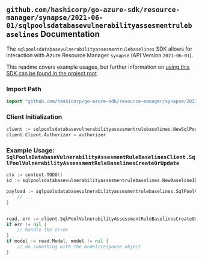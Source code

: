 
## `github.com/hashicorp/go-azure-sdk/resource-manager/synapse/2021-06-01/sqlpoolsdatabasevulnerabilityassesmentrulebaselines` Documentation

The `sqlpoolsdatabasevulnerabilityassesmentrulebaselines` SDK allows for interaction with Azure Resource Manager `synapse` (API Version `2021-06-01`).

This readme covers example usages, but further information on [using this SDK can be found in the project root](https://github.com/hashicorp/go-azure-sdk/tree/main/docs).

### Import Path

```go
import "github.com/hashicorp/go-azure-sdk/resource-manager/synapse/2021-06-01/sqlpoolsdatabasevulnerabilityassesmentrulebaselines"
```


### Client Initialization

```go
client := sqlpoolsdatabasevulnerabilityassesmentrulebaselines.NewSqlPoolsDatabaseVulnerabilityAssesmentRuleBaselinesClientWithBaseURI("https://management.azure.com")
client.Client.Authorizer = authorizer
```


### Example Usage: `SqlPoolsDatabaseVulnerabilityAssesmentRuleBaselinesClient.SqlPoolVulnerabilityAssessmentRuleBaselinesCreateOrUpdate`

```go
ctx := context.TODO()
id := sqlpoolsdatabasevulnerabilityassesmentrulebaselines.NewBaselineID("12345678-1234-9876-4563-123456789012", "example-resource-group", "workspaceValue", "sqlPoolValue", "ruleIdValue", "default")

payload := sqlpoolsdatabasevulnerabilityassesmentrulebaselines.SqlPoolVulnerabilityAssessmentRuleBaseline{
	// ...
}


read, err := client.SqlPoolVulnerabilityAssessmentRuleBaselinesCreateOrUpdate(ctx, id, payload)
if err != nil {
	// handle the error
}
if model := read.Model; model != nil {
	// do something with the model/response object
}
```
